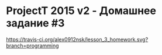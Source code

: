 # ProjectT 2015 v2 - Домашнее задание #3

https://travis-ci.org/alex0912nsk/lesson_3_homework.svg?branch=programming
